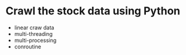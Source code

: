
# Crawl the stock data using Python

- linear craw data
- multi-threading
- multi-processing
- conroutine